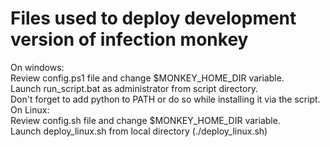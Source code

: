 # Files used to deploy development version of infection monkey
On windows:<br>
Review config.ps1 file and change $MONKEY_HOME_DIR variable.<br>
Launch run_script.bat as administrator from script directory.<br>
Don't forget to add python to PATH or do so while installing it via the script.<br>
On Linux:<br>
Review config.sh file and change $MONKEY_HOME_DIR variable.<br>
Launch deploy_linux.sh from local directory (./deploy_linux.sh)<br>
